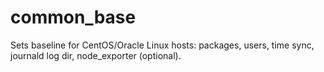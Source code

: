 # common_base
Sets baseline for CentOS/Oracle Linux hosts: packages, users, time sync, journald log dir, node_exporter (optional).

